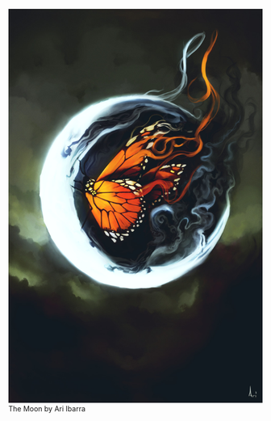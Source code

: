 [![The Moon by Ari Ibarra](the_moon_by_ari_ibarra.jpg "The Moon by Ari Ibarra")](the_moon_by_ari_ibarra.jpg)
The Moon by Ari Ibarra


